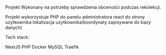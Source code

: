 Projekt Wykonany na potrzeby sprawdzenia obceności podczas rekolekcji.

Projekt wykorzystuje PHP do panelu administratora
react do strony uzytkownika
lokalizacja uzytkownika(koordynaty zapisywane do bazy danych)

Tech stack:

NextJS
PHP
Docker
MySQL
Traefik
